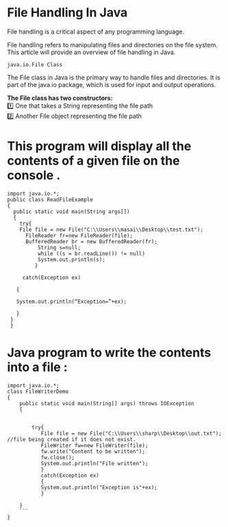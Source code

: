 # File Handling In Java

File handling is a critical aspect of any programming language.

File handling refers to manipulating files and directories on the file system. This article will provide an overview of file handling in Java.

```
java.io.File Class
```
The File class in Java is the primary way to handle files and directories. It is part of the java.io package, which is used for input and output operations.

**The File class has two constructors:**\
1️⃣ One that takes a String representing the file path\
2️⃣ Another File object representing the file path


# This program will display all the contents of a given file on the console .
```
import java.io.*; 
public class ReadFileExample
{ 
  public static void main(String args[])
  { 
    try{
    File file = new File("C:\\Users\\masai\\Desktop\\test.txt");
      FileReader fr=new FileReader(file);
      BufferedReader br = new BufferedReader(fr);
          String s=null;
          while ((s = br.readLine()) != null)
          System.out.println(s);
         }

     catch(Exception ex)

   {

   System.out.println(“Exception=”+ex);

   }
 }
 }
 ```
# Java program to write the contents into a file :
```
import java.io.*;
class FileWriterDemo
{ 
    public static void main(String[] args) throws IOException 
    { 
        
        
        try{
           File file = new File("C:\\Users\\sharp\\Desktop\\out.txt"); //file being created if it does not exist.     
           FileWriter fw=new FileWriter(file); 
           fw.write("Content to be written"); 
           fw.close(); 
		   System.out.println("File written"); 
		   }
		   catch(Exception ex)
		   {
		   System.out.println("Exception is"+ex);
		   }
		   
    } 
    ```
}
